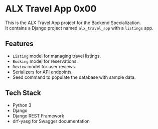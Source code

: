 # ALX Travel App 0x00

This is the ALX Travel App project for the Backend Specialization.  
It contains a Django project named `alx_travel_app` with a `listings` app.

## Features
- `Listing` model for managing travel listings.
- `Booking` model for reservations.
- `Review` model for user reviews.
- Serializers for API endpoints.
- Seed command to populate the database with sample data.

## Tech Stack
- Python 3
- Django
- Django REST Framework
- drf-yasg for Swagger documentation
